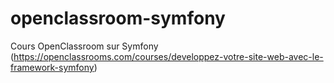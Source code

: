 # openclassroom-symfony
Cours OpenClassroom sur Symfony (https://openclassrooms.com/courses/developpez-votre-site-web-avec-le-framework-symfony)
